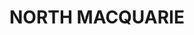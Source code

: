 ---
lastmod: '2025-04-06T06:05:20+00:00'
latitude: -34.572232
layout: suburb
longitude: 150.741423
postcode: '2527'
state: NSW
title: NORTH MACQUARIE
url: /nsw/north-macquarie/
---